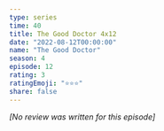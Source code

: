 ```yaml
---
type: series
time: 40
title: The Good Doctor 4x12
date: "2022-08-12T00:00:00"
name: "The Good Doctor"
season: 4
episode: 12
rating: 3
ratingEmoji: "⭐️⭐️⭐️"
share: false
---
```


_[No review was written for this episode]_

